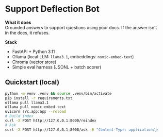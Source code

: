 # Support Deflection Bot

**What it does**  
Grounded answers to support questions using your docs. If the answer isn’t in the docs, it refuses.

**Stack**  
- FastAPI + Python 3.11  
- Ollama (local LLM: `llama3.1`, embeddings: `nomic-embed-text`)  
- Chroma (vector store)  
- Simple eval harness (JSONL + batch scorer)  

## Quickstart (local)
```bash
python -m venv .venv && source .venv/bin/activate
pip install -r requirements.txt
ollama pull llama3.1
ollama pull nomic-embed-text
uvicorn src.app:app --reload
# Build index
curl -X POST http://127.0.0.1:8000/reindex
# Ask
curl -X POST http://127.0.0.1:8000/ask -H "Content-Type: application/json" -d '{"question":"How do I enable debug mode?"}'
